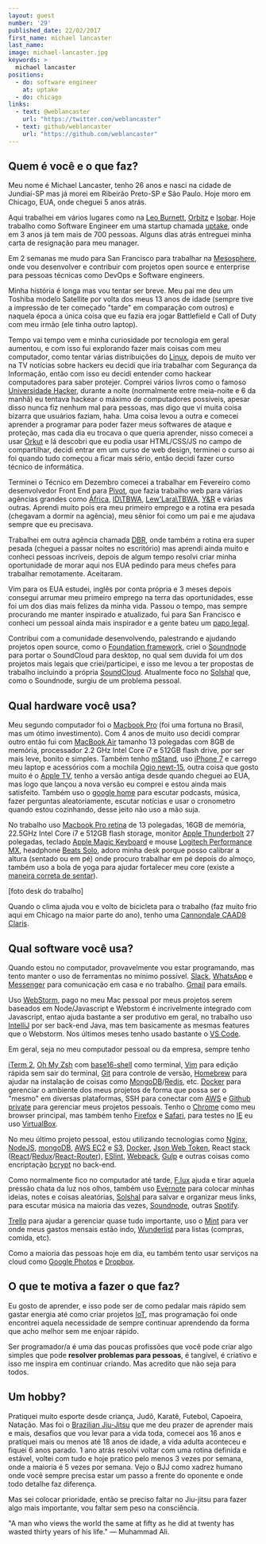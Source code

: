 ```yaml
---
layout: guest
number: '29'
published_date: 22/02/2017
first_name: michael lancaster
last_name:
image: michael-lancaster.jpg
keywords: >
  michael lancaster
positions:
  - do: software engineer
    at: uptake
  - do: chicago
links:
  - text: @weblancaster
    url: "https://twitter.com/weblancaster"
  - text: github/weblancaster
    url: "https://github.com/weblancaster"
---
```



## Quem é você e o que faz?

Meu nome é Michael Lancaster, tenho 26 anos e nasci na cidade de Jundiaí-SP
mas já morei em Ribeirão Preto-SP e São Paulo. Hoje moro em Chicago, EUA, onde
cheguei 5 anos atrás.

Aqui trabalhei em vários lugares como na [Leo Burnett][leoburnett],
[Orbitz][orbitz] e [Isobar][isobar]. Hoje trabalho como Software Engineer em uma
startup chamada [uptake][uptake], onde em 3 anos já tem mais de 700 pessoas.
Alguns dias atrás entreguei minha carta de resignação para meu manager.

Em 2 semanas me mudo para San Francisco para trabalhar na
[Mesosphere][mesosphere], onde vou desenvolver e contribuir com projetos open
source e enterprise para pessoas técnicas como DevOps e Software engineers.

Minha história é longa mas vou tentar ser breve. Meu pai me deu um Toshiba
modelo Satellite por volta dos meus 13 anos de idade (sempre tive a impressão de
ter começado "tarde" em comparação com outros) e naquela época a única coisa que
eu fazia era jogar Battlefield e Call of Duty com meu irmão (ele tinha outro
laptop).

Tempo vai tempo vem e minha curiosidade por tecnologia em geral aumentou, e com
isso fui explorando fazer mais coisas com meu computador, como tentar várias
distribuições do [Linux][linux], depois de muito ver na TV notícias sobre
hackers eu decidi que iria trabalhar com Segurança da Informação, então com isso
eu decidi entender como hackear computadores para saber protejer. Comprei vários
livros como o famoso [Universidade Hacker][universiade-hacker], durante a noite
(normalmente entre meia-noite e 6 da manhã) eu tentava hackear o máximo de
computadores possíveis, apesar disso nunca fiz nenhum mal para pessoas, mas digo
que ví muita coisa bizarra que usuários faziam, haha. Uma coisa levou a outra e
comecei aprender a programar para poder fazer meus softwares de ataque e
proteção, mas cada dia eu trocava o que queria aprender, nisso comecei a usar
[Orkut][orkut] e lá descobri que eu podia usar HTML/CSS/JS no campo de
compartilhar, decidi entrar em um curso de web design, terminei o curso ai foi
quando tudo começou a ficar mais sério, então decidi fazer curso técnico de
informática.

Terminei o Técnico em Dezembro comecei a trabalhar em Fevereiro como
desenvolvedor Front End para [Pivot][pivot], que fazia trabalho web para várias
agências grandes como [África][africa], [ID\\TBWA][idtbwa],
[Lew'Lara\\TBWA][lewlara], [Y&R][yr] e várias outras. Aprendi muito pois era meu
primeiro emprego e a rotina era pesada (chegavam a dormir na agência), meu
sênior foi como um pai e me ajudava sempre que eu precisava.

Trabalhei em outra agência chamada [DBR][dbr], onde também a rotina era super
pesada (cheguei a passar noites no escritório) mas aprendi ainda muito e conheci
pessoas incríveis, depois de algum tempo resolvi criar minha oportunidade de
morar aqui nos EUA pedindo para meus chefes para trabalhar remotamente.
Aceitaram.

Vim para os EUA estudei, inglês por conta própria e 3 meses depois consegui
arrumar meu primeiro emprego na terra das oportunidades, esse foi um dos dias
mais felizes da minha vida. Passou o tempo, mas sempre procurando me manter
inspirado e atualizado, fui para San Francisco e conheci um pessoal ainda mais
inspirador e a gente bateu um [papo legal][papo-video].

Contribui com a comunidade desenvolvendo, palestrando e ajudando projetos open
source, como o [Foundation framework][foundation], criei o
[Soundnode][soundnode] para portar o SoundCloud para desktop, no qual sem duvida
foi um dos projetos mais legais que criei/participei, e isso me levou a ter
propostas de trabalho incluindo a própria [SoundCloud][soundcloud]. Atualmente
foco no [Solshal][solshal] que, como o Soundnode, surgiu de um problema pessoal.


[leoburnett]: http://leoburnett.com/
[orbitz]: https://www.orbitz.com/
[isobar]: http://www.isobar.com/us/en/
[uptake]: http://uptake.com/
[mesosphere]: https://mesosphere.com/
[linux]: https://en.wikipedia.org/wiki/Linux
[universiade-hacker]: http://www.livrariacultura.com.br/p/universidade-hacker-box-22653254
[orkut]: https://en.wikipedia.org/wiki/Orkut
[pivot]: http://ppivot.com.br/
[africa]: http://africa.com.br/
[idtbwa]: https://www.linkedin.com/company/id-tbwa
[lewlara]: http://www.lewlaratbwa.com.br/
[yr]: http://www.yr.com/
[dbr]: http://dbr.ag/
[papo-video]: https://www.youtube.com/watch?v=73RVbGcZQXk
[foundation]: http://foundation.zurb.com/
[soundnode]: http://www.soundnodeapp.com
[soundcloud]: https://soundcloud.com
[solshal]: http://www.solshal.com


## Qual hardware você usa?

Meu segundo computador foi o [Macbook Pro][macbook-pro] (foi uma fortuna no
Brasil, mas um ótimo investimento). Com 4 anos de muito uso decidi comprar outro
então fui com [MacBook Air][macbook-air] tamanho 13 polegadas com 8GB de
memória, processador 2.2 GHz Intel Core i7 e 512GB flash drive, por ser mais
leve, bonito e simples. Também tenho [mStand][mstand], uso [iPhone 7][iphone7] e
carrego meu laptop e acessórios com a mochila [Ogio newt-15][ogio], outra coisa
que gosto muito é o [Apple TV][appletv], tenho a versão antiga desde quando
cheguei ao EUA, mas logo que lançou a nova versão eu comprei e estou ainda mais
satisfeito. Também uso o [google home][google-home] para escutar podcasts,
música, fazer perguntas aleatoriamente, escutar notícias e usar o cronometro
quando estou cozinhando, desse jeito não uso a mão suja.

No trabalho uso [Macbook Pro retina][macbook-pro-retina] de 13 polegadas, 16GB
de memória, 22.5GHz Intel Core i7 e 512GB flash storage, monitor
[Apple Thunderbolt][apple-display] 27 polegadas, teclado
[Apple Magic Keyboard][apple-keyboard] e mouse
[Logitech Performance MX][logitech-mouse], headphone [Beats Solo][beats-solo],
adoro minha desk porque posso calibrar a altura (sentado ou em pé) onde procuro
trabalhar em pé depois do almoço, também uso a bola de yoga para ajudar
fortalecer meu core (existe a [maneira correta de sentar][sentar-video]).

[foto desk do trabalho]

Quando o clima ajuda vou e volto de bicicleta para o trabalho (faz muito frio
aqui em Chicago na maior parte do ano), tenho uma
[Cannondale CAAD8 Claris][bike].


[macbook-pro]: https://en.wikipedia.org/wiki/MacBook_Pro
[macbook-air]: https://en.wikipedia.org/wiki/MacBook_Air
[mstand]: http://www.raindesigninc.com/mstand.html
[iphone7]: https://www.cnet.com/products/apple-iphone-7/review/
[ogio]: http://ogio.com/newt-15-1
[appletv]: http://www.apple.com/tv/
[google-home]: https://madeby.google.com/home/
[macbook-pro-retina]: https://en.wikipedia.org/wiki/MacBook_Pro#Third_generation_.28Retina.29
[apple-display]: https://en.wikipedia.org/wiki/Apple_Thunderbolt_Display
[apple-keyboard]: https://en.wikipedia.org/wiki/Apple_Wireless_Keyboard
[logitech-mouse]: http://www.logitech.com/en-us/product/performance-mouse-mx
[beats-solo]: http://www.beatsbydre.com/headphones/solo2-wireless/silver/MKLE2.html
[sentar-video]: https://www.youtube.com/watch?v=mlkI69MoV84
[bike]: http://www.cannondale.com/en/USA/Bike/ProductDetail?Id=291057eb-18bd-48d8-b497-ff3515ac0f88&parentid=ad1e1b51-846d-452d-8f2b-6ea0e0343297


## Qual software você usa?

Quando estou no computador, provavelmente vou estar programando, mas tento
manter o uso de ferramentas no mínimo possível. [Slack][slack],
[WhatsApp][whatsapp] e [Messenger][messenger] para comunicação em
casa e no trabalho. [Gmail][gmail] para emails.

Uso [WebStorm][webstorm], pago no meu Mac pessoal por meus projetos serem
baseados em Node/Javascript e Webstorm é incrivelmente integrado com Javascript,
entao ajuda bastante a ser produtivo em geral, no trabalho uso
[IntelliJ][intellij] por ser back-end Java, mas tem basicamente as mesmas
features que o Webstorm. Nos últimos meses tenho usado bastante o [VS Code][vs].

Em geral, seja no meu computador pessoal ou da empresa, sempre tenho

[iTerm 2][iterm], [Oh My Zsh][zsh] com [base16-shell][base16-shell] como
terminal, [Vim][vim] para edição rápida sem sair do terminal, [Git][git] para
controle de versão, [Homebrew][brew] para ajudar na instalação de coisas como
[MongoDB][mongodb]/[Redis][redis], etc. [Docker][docker] para gerenciar o
ambiente dos meus projetos de forma que possa ser o "mesmo" em diversas
plataformas, SSH para conectar com [AWS][aws] e [Github private][github] para
gerenciar meus projetos pessoais. Tenho o [Chrome][google-chrome] como meu
browser principal, mas também tenho [Firefox][firefox] e [Safari][safari], para
testes no [IE][ie] eu uso [VirtualBox][virtualbox].

No meu último projeto pessoal, estou utilizando tecnologias como [Nginx][nginx],
[NodeJS][node], [mongoDB][mongodb], [AWS EC2][aws-ec2] e [S3][aws-s3],
[Docker][docker], [Json Web Token][jwt], React stack
([React][react]/[Redux][redux]/[React-Router][react-router]), [ESlint][eslint],
[Webpack][webpack], [Gulp][gulp] e outras coisas como encriptação
[bcrypt][bcrypt] no back-end.

Como normalmente fico no computador até tarde, [F.lux][flux] ajuda e tirar
aquela pressão chata da luz nos olhos, também uso [Evernote][evernote] para
colocar minhas ideias, notes e coisas aleatórias, [Solshal][solshal]
para salvar e organizar meus links, para escutar música na maioria das vezes,
[Soundnode][soundnode], outras [Spotify][spotify].

[Trello][trello] para ajudar a gerenciar quase tudo importante, uso o
[Mint][mint] para ver onde meus gastos mensais estão indo,
[Wunderlist][wunderlist] para listas (compras, comida, etc).

Como a maioria das pessoas hoje em dia, eu também tento usar serviços na cloud
como [Google Photos][google-photos] e [Dropbox][dropbox].


[slack]: https://slack.com/
[whatsapp]: https://www.whatsapp.com/
[messenger]: https://www.messenger.com/
[gmail]: https://gmail.com
[webstorm]: https://www.jetbrains.com/webstorm/
[intellij]: https://www.jetbrains.com/idea/
[vs]: https://code.visualstudio.com/
[iterm]: https://www.iterm2.com/
[zsh]: https://github.com/robbyrussell/oh-my-zsh
[base16-shell]: https://github.com/chriskempson/base16-shell
[vim]: http://www.vim.org/
[git]: https://git-scm.com/
[brew]: http://brew.sh/
[mongodb]: https://www.mongodb.com/
[redis]: https://redis.io/
[docker]: https://www.docker.com/
[aws]: https://aws.amazon.com/ec2/
[github]: https://github.com/personal
[google-chrome]: https://www.google.com/chrome/
[firefox]: https://www.mozilla.org/en-US/firefox/
[safari]: http://www.apple.com/safari/
[ie]: https://www.microsoft.com/en-us/download/internet-explorer.aspx
[virtualbox]: https://www.virtualbox.org/wiki/Downloads
[nginx]: https://www.nginx.com/resources/wiki/
[node]: https://nodejs.org/en/
[aws-ec2]: https://aws.amazon.com/ec2/
[aws-s3]: https://aws.amazon.com/s3/
[jwt]: https://jwt.io/
[react]: https://facebook.github.io/react/
[redux]: http://redux.js.org/
[react-router]: https://github.com/ReactTraining/react-router
[eslint]: http://eslint.org/
[webpack]: https://webpack.github.io/
[gulp]: http://gulpjs.com/
[bcrypt]: https://en.wikipedia.org/wiki/Bcrypt
[flux]: https://justgetflux.com/
[evernote]: https://evernote.com/
[spotify]: https://www.spotify.com/us/
[trello]: https://trello.com/
[mint]: https://www.mint.com/
[wunderlist]: https://www.wunderlist.com/
[google-photos]: https://photos.google.com/
[dropbox]: http://www.dropbox.com


## O que te motiva a fazer o que faz?

Eu gosto de aprender, e isso pode ser de como pedalar mais rápido sem gastar
energia até como criar projetos [IoT][iot], mas programação foi onde
encontrei aquela necessidade de sempre continuar aprendendo da forma que acho
melhor sem me enjoar rápido.

Ser programador/a é uma das poucas profissões que você pode criar algo simples
que pode __resolver problemas para pessoas__, é tangível, é criativo e isso me
inspira em continuar criando. Mas acredito que não seja para todos.


[iot]: https://en.wikipedia.org/wiki/Internet_of_things


## Um hobby?

Pratiquei muito esporte desde criança, Judô, Karatê, Futebol, Capoeira, Natação.
Mas foi o [Brazilian Jiu-Jitsu][jiu-jitsu] que me deu prazer de aprender mais e
mais, desafios que vou levar para a vida toda, comecei aos 16 anos e pratiquei
mais ou menos até 18 anos de idade, a vida adulta aconteceu e fiquei 6 anos
parado. 1 ano atrás resolvi voltar com uma rotina definida e estável, voltei com
tudo e hoje pratico pelo menos 3 vezes por semana, onde a maioria é 5 vezes por
semana. Vejo o BJJ como xadrez humano onde você sempre precisa estar um passo a
frente do oponente e onde todo detalhe faz diferença.

Mas sei colocar prioridade, então se preciso faltar no Jiu-jitsu para fazer algo
mais importante, vou faltar sem peso na consciência.

"A man who views the world the same at fifty as he did at twenty has wasted
thirty years of his life." — Muhammad Ali.


[jiu-jitsu]: https://en.wikipedia.org/wiki/Brazilian_jiu-jitsu
